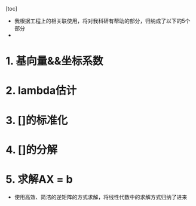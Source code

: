 [toc]


- 我根据工程上的相关联使用，将对我科研有帮助的部分，归纳成了以下的5个部分
- 
# 1. 基向量&&坐标系数

# 2. lambda估计

# 3. []的标准化

# 4. []的分解

# 5. 求解AX = b 

- 使用高效、简洁的逆矩阵的方式求解，将线性代数中的求解方式归纳了进来

## 